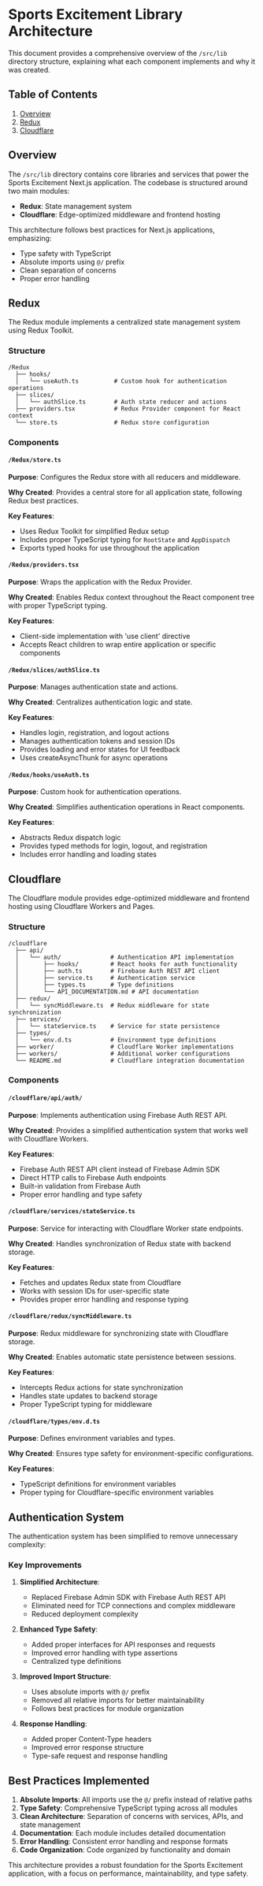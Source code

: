 # Sports Excitement Library Architecture

This document provides a comprehensive overview of the `/src/lib` directory structure, explaining what each component implements and why it was created.

## Table of Contents

1. [Overview](#overview)
2. [Redux](#redux)
3. [Cloudflare](#cloudflare)

## Overview

The `/src/lib` directory contains core libraries and services that power the Sports Excitement Next.js application. The codebase is structured around two main modules:

- **Redux**: State management system
- **Cloudflare**: Edge-optimized middleware and frontend hosting

This architecture follows best practices for Next.js applications, emphasizing:
- Type safety with TypeScript
- Absolute imports using `@/` prefix
- Clean separation of concerns
- Proper error handling

## Redux

The Redux module implements a centralized state management system using Redux Toolkit.

### Structure

```
/Redux
  ├── hooks/
  │   └── useAuth.ts          # Custom hook for authentication operations
  ├── slices/
  │   └── authSlice.ts        # Auth state reducer and actions
  ├── providers.tsx           # Redux Provider component for React context
  └── store.ts                # Redux store configuration
```

### Components

#### `/Redux/store.ts`

**Purpose**: Configures the Redux store with all reducers and middleware.

**Why Created**: Provides a central store for all application state, following Redux best practices.

**Key Features**:
- Uses Redux Toolkit for simplified Redux setup
- Includes proper TypeScript typing for `RootState` and `AppDispatch`
- Exports typed hooks for use throughout the application

#### `/Redux/providers.tsx`

**Purpose**: Wraps the application with the Redux Provider.

**Why Created**: Enables Redux context throughout the React component tree with proper TypeScript typing.

**Key Features**:
- Client-side implementation with 'use client' directive
- Accepts React children to wrap entire application or specific components

#### `/Redux/slices/authSlice.ts`

**Purpose**: Manages authentication state and actions.

**Why Created**: Centralizes authentication logic and state.

**Key Features**:
- Handles login, registration, and logout actions
- Manages authentication tokens and session IDs
- Provides loading and error states for UI feedback
- Uses createAsyncThunk for async operations

#### `/Redux/hooks/useAuth.ts`

**Purpose**: Custom hook for authentication operations.

**Why Created**: Simplifies authentication operations in React components.

**Key Features**:
- Abstracts Redux dispatch logic
- Provides typed methods for login, logout, and registration
- Includes error handling and loading states

## Cloudflare

The Cloudflare module provides edge-optimized middleware and frontend hosting using Cloudflare Workers and Pages.

### Structure

```
/cloudflare
  ├── api/
  │   └── auth/              # Authentication API implementation
  │       ├── hooks/         # React hooks for auth functionality
  │       ├── auth.ts        # Firebase Auth REST API client
  │       ├── service.ts     # Authentication service
  │       ├── types.ts       # Type definitions
  │       └── API_DOCUMENTATION.md # API documentation
  ├── redux/
  │   └── syncMiddleware.ts  # Redux middleware for state synchronization
  ├── services/
  │   └── stateService.ts    # Service for state persistence
  ├── types/
  │   └── env.d.ts           # Environment type definitions
  ├── worker/                # Cloudflare Worker implementations
  ├── workers/               # Additional worker configurations
  └── README.md              # Cloudflare integration documentation
```

### Components

#### `/cloudflare/api/auth/`

**Purpose**: Implements authentication using Firebase Auth REST API.

**Why Created**: Provides a simplified authentication system that works well with Cloudflare Workers.

**Key Features**:
- Firebase Auth REST API client instead of Firebase Admin SDK
- Direct HTTP calls to Firebase Auth endpoints
- Built-in validation from Firebase Auth
- Proper error handling and type safety

#### `/cloudflare/services/stateService.ts`

**Purpose**: Service for interacting with Cloudflare Worker state endpoints.

**Why Created**: Handles synchronization of Redux state with backend storage.

**Key Features**:
- Fetches and updates Redux state from Cloudflare
- Works with session IDs for user-specific state
- Provides proper error handling and response typing

#### `/cloudflare/redux/syncMiddleware.ts`

**Purpose**: Redux middleware for synchronizing state with Cloudflare storage.

**Why Created**: Enables automatic state persistence between sessions.

**Key Features**:
- Intercepts Redux actions for state synchronization
- Handles state updates to backend storage
- Proper TypeScript typing for middleware

#### `/cloudflare/types/env.d.ts`

**Purpose**: Defines environment variables and types.

**Why Created**: Ensures type safety for environment-specific configurations.

**Key Features**:
- TypeScript definitions for environment variables
- Proper typing for Cloudflare-specific environment variables

## Authentication System

The authentication system has been simplified to remove unnecessary complexity:

### Key Improvements

1. **Simplified Architecture**:
   - Replaced Firebase Admin SDK with Firebase Auth REST API
   - Eliminated need for TCP connections and complex middleware
   - Reduced deployment complexity

2. **Enhanced Type Safety**:
   - Added proper interfaces for API responses and requests
   - Improved error handling with type assertions
   - Centralized type definitions

3. **Improved Import Structure**:
   - Uses absolute imports with `@/` prefix
   - Removed all relative imports for better maintainability
   - Follows best practices for module organization

4. **Response Handling**:
   - Added proper Content-Type headers
   - Improved error response structure
   - Type-safe request and response handling

## Best Practices Implemented

1. **Absolute Imports**: All imports use the `@/` prefix instead of relative paths
2. **Type Safety**: Comprehensive TypeScript typing across all modules
3. **Clean Architecture**: Separation of concerns with services, APIs, and state management
4. **Documentation**: Each module includes detailed documentation
5. **Error Handling**: Consistent error handling and response formats
6. **Code Organization**: Code organized by functionality and domain

This architecture provides a robust foundation for the Sports Excitement application, with a focus on performance, maintainability, and type safety.
